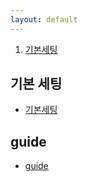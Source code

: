 ```yaml
---
layout: default
---
```

1. [기본세팅](#setting)
## [](#setting)기본 세팅 
- [기본세팅](./md/setting)


## guide
- [guide](./guide.html)